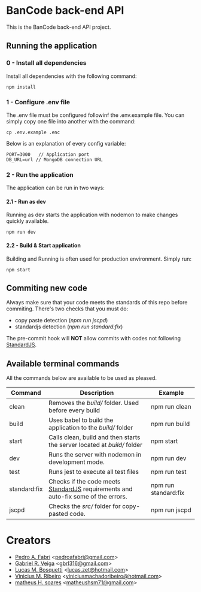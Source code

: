 # BanCode back-end API
This is the BanCode back-end API project.

## Running the application

### 0 - Install all dependencies
Install all dependencies with the following command:
```
npm install
```

### 1 - Configure .env file
The .env file must be configured followinf the .env.example file.
You can simply copy one file into another with the command:
```
cp .env.example .enc
```

Below is an explanation of every config variable:
```
PORT=3000   // Application port
DB_URL=url // MongoDB connection URL
```

### 2 - Run the application
The application can be run in two ways:

#### 2.1 - Run as dev
Running as dev starts the application with nodemon to make changes quickly available.
```
npm run dev
```

#### 2.2 - Build & Start application
Building and Running is often used for production environment. Simply run:
```
npm start
```

## Commiting new code
Always make sure that your code meets the standards of this repo before commiting.
There's two checks that you must do:
- copy paste detection (*npm run jscpd*)
- standardjs detection (*npm run standard:fix*)

The pre-commit hook will **NOT** allow commits with codes not following [StandardJS](https://standardjs.com/).

## Available terminal commands
All the commands below are available to be used as pleased.

| Command      | Description                                                                                                  | Example              |
|--------------|--------------------------------------------------------------------------------------------------------------|----------------------|
| clean        | Removes the *build/* folder. Used before every build                                                         | npm run clean        |
| build        | Uses babel to build the application to the *build/* folder                                                   | npm run build        |
| start        | Calls clean, build and then starts the server located at *build/* folder                                     | npm start            |
| dev          | Runs the server with nodemon in development mode.                                                            | npm run dev          |
| test         | Runs jest to execute all test files                                                                          | npm run test         |
| standard:fix | Checks if the code meets [StandardJS](https://standardjs.com/) requirements and auto-fix some of the errors. | npm run standard:fix |
| jscpd        | Checks the *src/* folder for copy-pasted code.                                                               | npm run jscpd        |


# Creators
- [Pedro A. Fabri](https://github.com/pedroafabri) <<pedroafabri@gmail.com>>
- [Gabriel R. Veiga](https://github.com/veigacoder) <<gbrl316@gmail.com>>
- [Lucas M. Bosquetti](https://github.com/luk-jedi) <<lucas.zet@hotmail.com>>
- [Vinicius M. Ribeiro](https://github.com/vinicius-m9) <<viniciusmachadoribeiro@hotmail.com>>
- [matheus H. soares](https://github.com/Narval1) <<matheushsm71@gmail.com>>
